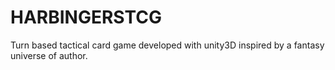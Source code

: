 # HARBINGERSTCG
Turn based tactical card game developed with unity3D inspired by a fantasy universe of author.
